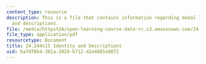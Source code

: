 ```yaml
---
content_type: resource
description: This is a file that contains information regarding modal logic identity
  and descriptions.
file: /media/https%3A/open-learning-course-data-rc.s3.amazonaws.com/24-244-modal-logic-spring-2015/ba7df6b4381a2029b712d2e4081e8872_MIT24_244S15_Identity.pdf
file_type: application/pdf
resourcetype: Document
title: 24.244s15 Identity and Descriptions
uid: ba7df6b4-381a-2029-b712-d2e4081e8872
---
```

